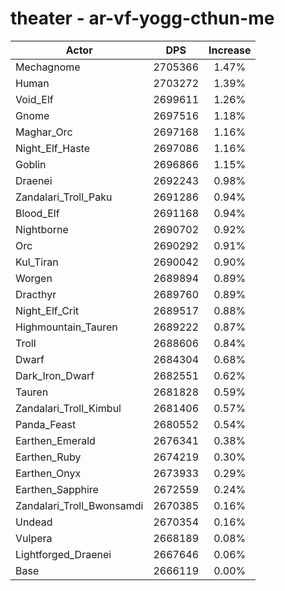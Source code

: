 # theater - ar-vf-yogg-cthun-me
| Actor | DPS | Increase |
|---|:---:|:---:|
|Mechagnome|2705366|1.47%|
|Human|2703272|1.39%|
|Void_Elf|2699611|1.26%|
|Gnome|2697516|1.18%|
|Maghar_Orc|2697168|1.16%|
|Night_Elf_Haste|2697086|1.16%|
|Goblin|2696866|1.15%|
|Draenei|2692243|0.98%|
|Zandalari_Troll_Paku|2691286|0.94%|
|Blood_Elf|2691168|0.94%|
|Nightborne|2690702|0.92%|
|Orc|2690292|0.91%|
|Kul_Tiran|2690042|0.90%|
|Worgen|2689894|0.89%|
|Dracthyr|2689760|0.89%|
|Night_Elf_Crit|2689517|0.88%|
|Highmountain_Tauren|2689222|0.87%|
|Troll|2688606|0.84%|
|Dwarf|2684304|0.68%|
|Dark_Iron_Dwarf|2682551|0.62%|
|Tauren|2681828|0.59%|
|Zandalari_Troll_Kimbul|2681406|0.57%|
|Panda_Feast|2680552|0.54%|
|Earthen_Emerald|2676341|0.38%|
|Earthen_Ruby|2674219|0.30%|
|Earthen_Onyx|2673933|0.29%|
|Earthen_Sapphire|2672559|0.24%|
|Zandalari_Troll_Bwonsamdi|2670385|0.16%|
|Undead|2670354|0.16%|
|Vulpera|2668189|0.08%|
|Lightforged_Draenei|2667646|0.06%|
|Base|2666119|0.00%|
